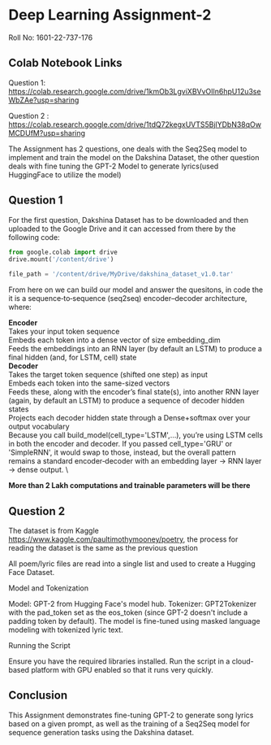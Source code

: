 # Deep Learning Assignment-2 
Roll No: 1601-22-737-176


## Colab Notebook Links
Question 1: https://colab.research.google.com/drive/1kmOb3LgviXBVvOIln6hpU12u3seWbZAe?usp=sharing

Question 2 : https://colab.research.google.com/drive/1tdQ72kegxUVTS5BjlYDbN38qOwMCDUfM?usp=sharing  

The Assignment has 2 questions, one deals with the Seq2Seq model to implement and train the model on the Dakshina Dataset, the other question deals with fine tuning the GPT-2 Model to generate lyrics(used HuggingFace to utilize the model)

## Question 1
For the first question, Dakshina Dataset has to be downloaded and then uploaded to the Google Drive and it can accessed from there by the following code:

```python 
from google.colab import drive
drive.mount('/content/drive')

file_path = '/content/drive/MyDrive/dakshina_dataset_v1.0.tar' 
```
From here on we can build our model and answer the quesitons, in code the it is a sequence‑to‑sequence (seq2seq) encoder–decoder architecture, where:

**Encoder** \
Takes your input token sequence \
Embeds each token into a dense vector of size embedding_dim \
Feeds the embeddings into an RNN layer (by default an LSTM) to produce a final hidden (and, for LSTM, cell) state \
**Decoder** \
Takes the target token sequence (shifted one step) as input \
Embeds each token into the same-sized vectors \
Feeds these, along with the encoder’s final state(s), into another RNN layer (again, by default an LSTM) to produce a sequence of decoder hidden states \
Projects each decoder hidden state through a Dense+softmax over your output vocabulary \
Because you call build_model(cell_type='LSTM',…), you’re using LSTM cells in both the encoder and decoder. If you passed cell_type='GRU' or 'SimpleRNN', it would swap to those, instead, but the overall pattern remains a standard encoder‑decoder with an embedding layer → RNN layer → dense output. \

**More than 2 Lakh computations and trainable parameters will be there**

## Question 2
The dataset is from Kaggle https://www.kaggle.com/paultimothymooney/poetry, the process for reading the dataset is the same as the previous question

All poem/lyric files are read into a single list and used to create a Hugging Face Dataset.

Model and Tokenization

Model: GPT-2 from Hugging Face's model hub.
Tokenizer: GPT2Tokenizer with the pad_token set as the eos_token (since GPT-2 doesn't include a padding token by default).
The model is fine-tuned using masked language modeling with tokenized lyric text.

Running the Script

Ensure you have the required libraries installed.
Run the script in a cloud-based platform with GPU enabled so that it runs very quickly.

## Conclusion

This Assignment demonstrates fine-tuning GPT-2 to generate song lyrics based on a given prompt, as well as the training of a Seq2Seq model for sequence generation tasks using the Dakshina dataset.


